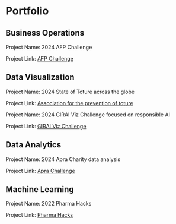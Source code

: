 # Portfolio

## Business Operations
Project Name: 2024 AFP Challenge

Project Link: [AFP Challenge](https://github.com/edimaudo/hackathon_coding_challenges/tree/master/afp_challenge)

## Data Visualization
Project Name: 2024 State of Toture across the globe

Project Link: [Association for the prevention of toture](https://public.tableau.com/app/profile/ed7429/viz/AssociationforthePreventionofTorture/Home)

Project Name: 2024 GIRAI Viz Challenge focused on responsible AI

Project Link: [GIRAI Viz Challenge](https://public.tableau.com/app/profile/ed7429/viz/GiraiVIZChallenge2024/ResponsibleAI)

## Data Analytics
Project Name: 2024 Apra Charity data analysis

Project Link: [Apra Challenge](https://github.com/edimaudo/hackathon_coding_challenges/tree/master/Apra/app)


## Machine Learning
Project Name: 2022 Pharma Hacks

Project Link: [Pharma Hacks](https://github.com/edimaudo/hackathon_coding_challenges/tree/master/pharma_hacks)
